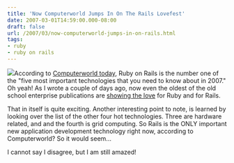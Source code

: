 ```yaml
---
title: 'Now Computerworld Jumps In On The Rails Lovefest'
date: 2007-03-01T14:59:00.000-08:00
draft: false
url: /2007/03/now-computerworld-jumps-in-on-rails.html
tags: 
- ruby
- ruby on rails
---
```


[![](http://www.wga.hu/art/s/steen/page2/serenade.jpg)](http://www.wga.hu/art/s/steen/page2/serenade.jpg)According to [Computerworld today](http://computerworld.com/action/article.do?command=viewArticleBasic&articleId=9011969), Ruby on Rails is the number one of the "five most important technologies that you need to know about in 2007." Oh yeah! As I wrote a couple of days ago, now even the oldest of the old school enterprise publications are [showing the love](http://deadprogrammersociety.blogspot.com/2007/02/even-eweek-is-falling-for-ruby.html) for Ruby and for Rails.  
  
That in itself is quite exciting. Another interesting point to note, is learned by looking over the list of the other four hot technologies. Three are hardware related, and and the fourth is grid computing. So Rails is the ONLY important new application development technology right now, according to Computerworld? So it would seem...  
  
I cannot say I disagree, but I am still amazed!